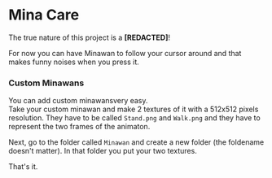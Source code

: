 # Mina Care

The true nature of this project is a **[REDACTED]**!

For now you can have Minawan to follow your cursor around and that makes funny noises when you press it.

### Custom Minawans

You can add custom minawansvery easy.  
Take your custom minawan and make 2 textures of it with a 512x512 pixels resolution. They have to be called `Stand.png` and `Walk.png` and they have to represent the two frames of the animaton.

Next, go to the folder called `Minawan` and create a new folder (the foldename doesn't matter). In that folder you put your two textures.

That's it.